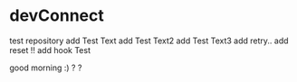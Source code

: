 # devConnect
test repository
add Test Text
add Test Text2
add Test Text3
add retry..
add reset !!
add hook Test

good morning :) ?
?
